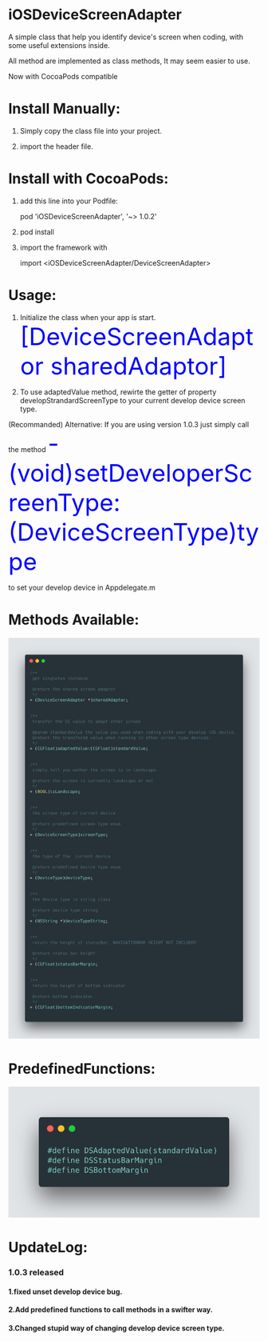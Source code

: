 # iOSDeviceScreenAdapter

A simple class that help you identify device's screen when coding, with some useful extensions inside.

All method are implemented as class methods, It may seem easier to use.

Now with CocoaPods compatible

# Install Manually:

1. Simply copy the class file into your project.

2. import the header file.

# Install with CocoaPods:

1. add this line into your Podfile:

    pod 'iOSDeviceScreenAdapter', '~> 1.0.2'

2. pod install

3. import the framework with

    import <iOSDeviceScreenAdapter/DeviceScreenAdapter>

# Usage:

1. Initialize the class when your app is start.
<font color=blue size=72>[DeviceScreenAdaptor sharedAdaptor]</font>

2. To use adaptedValue method, rewirte the getter of property developStrandardScreenType to your current develop device screen type.

(Recommanded) Alternative: If you are using version 1.0.3 just simply call the method 
<font color=blue size=72>- (void)setDeveloperScreenType:(DeviceScreenType)type</font>

to set your develop device in Appdelegate.m

# Methods Available:

![alt text](/ClassMethod.png)

# PredefinedFunctions:
![alt text](/PredefinedFunctions.png)

# UpdateLog:
### 1.0.3 released
#### 1.fixed unset develop device bug.
#### 2.Add predefined functions to call methods in a swifter way.
#### 3.Changed stupid way of changing develop device screen type.
